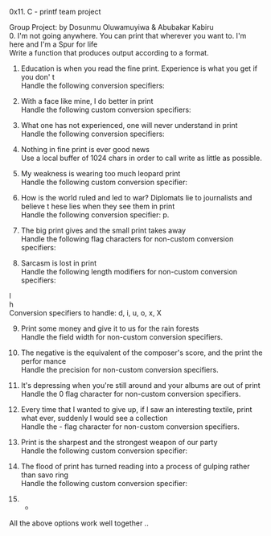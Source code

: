 0x11. C - printf team project

Group Project:                                              by Dosunmu Oluwamuyiwa & Abubakar Kabiru                                                                                   
0. I'm not going anywhere. You can print that wherever you want to. I'm here and I'm
 a Spur for life                                                                    
Write a function that produces output according to a format.                        
                                                                                    
                                                                                    
1. Education is when you read the fine print. Experience is what you get if you don'
t                                                                                   
Handle the following conversion specifiers:

2. With a face like mine, I do better in print                                      
Handle the following custom conversion specifiers:                                  
                                                                                    
3. What one has not experienced, one will never understand in print                 
Handle the following conversion specifiers:                                         
                                                                                    
4. Nothing in fine print is ever good news                                          
Use a local buffer of 1024 chars in order to call write as little as possible.      
                                                                                    
5. My weakness is wearing too much leopard print                                    
Handle the following custom conversion specifier:                                   
                                                                                    
6. How is the world ruled and led to war? Diplomats lie to journalists and believe t
hese lies when they see them in print                                               
Handle the following conversion specifier: p.                                       
                                                                                    
7. The big print gives and the small print takes away                               
Handle the following flag characters for non-custom conversion specifiers:          
                                                                                    
8. Sarcasm is lost in print                                                         
Handle the following length modifiers for non-custom conversion specifiers:         
                                                                                    
l                                                                                   
h                                                                                   
Conversion specifiers to handle: d, i, u, o, x, X                                   
                                                                                    
9. Print some money and give it to us for the rain forests                          
Handle the field width for non-custom conversion specifiers.                        
                                                                                    
10. The negative is the equivalent of the composer's score, and the print the perfor
mance                                                                               
Handle the precision for non-custom conversion specifiers.                          
                                                                                    
11. It's depressing when you're still around and your albums are out of print       
Handle the 0 flag character for non-custom conversion specifiers.                   
                                                                                    
12. Every time that I wanted to give up, if I saw an interesting textile, print what
 ever, suddenly I would see a collection                                            
Handle the - flag character for non-custom conversion specifiers.                   
                                                                                    
13. Print is the sharpest and the strongest weapon of our party                     
Handle the following custom conversion specifier:                                   
                                                                                    
14. The flood of print has turned reading into a process of gulping rather than savo
ring                                                                                
Handle the following custom conversion specifier:                                   
                                                                                    
15. *                                                                               
All the above options work well together ..
